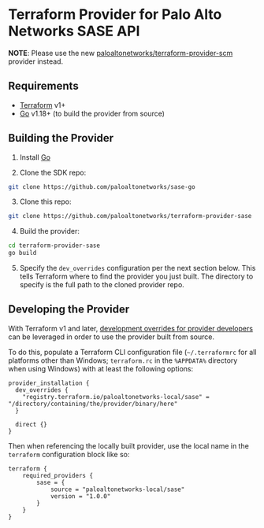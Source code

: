 Terraform Provider for Palo Alto Networks SASE API
==================================================

**NOTE**:  Please use the new [paloaltonetworks/terraform-provider-scm](https://github.com/paloaltonetworks/terraform-provider-scm) provider instead.


Requirements
------------

- [Terraform](https://www.terraform.io/downloads.html) v1+
- [Go](https://go.dev) v1.18+ (to build the provider from source)


Building the Provider
---------------------

1. Install [Go](https://go.dev/dl)

2. Clone the SDK repo:

```sh
git clone https://github.com/paloaltonetworks/sase-go
```

3. Clone this repo:

```sh
git clone https://github.com/paloaltonetworks/terraform-provider-sase
```

4. Build the provider:

```sh
cd terraform-provider-sase
go build
```

5. Specify the `dev_overrides` configuration per the next section below. This tells Terraform where to find the provider you just built. The directory to specify is the full path to the cloned provider repo.


Developing the Provider
-----------------------

With Terraform v1 and later, [development overrides for provider developers](https://www.terraform.io/docs/cli/config/config-file.html#development-overrides-for-provider-developers) can be leveraged in order to use the provider built from source.

To do this, populate a Terraform CLI configuration file (`~/.terraformrc` for all platforms other than Windows; `terraform.rc` in the `%APPDATA%` directory when using Windows) with at least the following options:

```hcl
provider_installation {
  dev_overrides {
    "registry.terraform.io/paloaltonetworks-local/sase" = "/directory/containing/the/provider/binary/here"
  }

  direct {}
}
```

Then when referencing the locally built provider, use the local name in the `terraform` configuration block like so:

```hcl
terraform {
    required_providers {
        sase = {
            source = "paloaltonetworks-local/sase"
            version = "1.0.0"
        }
    }
}
```
